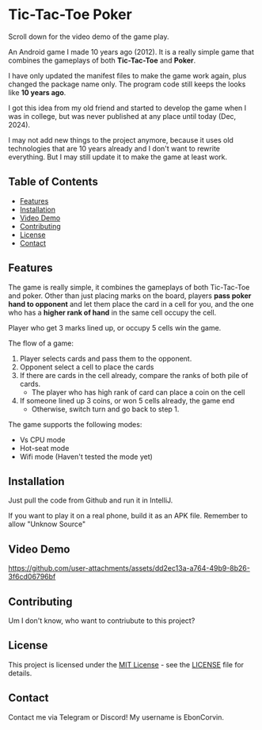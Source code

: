 # Tic-Tac-Toe Poker
Scroll down for the video demo of the game play.

An Android game I made 10 years ago (2012). It is a really simple game that combines the gameplays of both **Tic-Tac-Toe** and **Poker**.

I have only updated the manifest files to make the game work again, plus changed the package name only. The program code still keeps the looks like **10 years ago**.

I got this idea from my old friend and started to develop the game when I was in college, but was never published at any place until today (Dec, 2024).

I may not add new things to the project anymore, because it uses old technologies that are 10 years already and I don't want to rewrite everything. But I may still update it to make the game at least work.

## Table of Contents

- [Features](#features)
- [Installation](#installation)
- [Video Demo](#video-demo)
- [Contributing](#contributing)
- [License](#license)
- [Contact](#contact)

## Features

The game is really simple, it combines the gameplays of both Tic-Tac-Toe and poker. Other than just placing marks on the board, players **pass poker hand to opponent** and let them place the card in a cell for you, and the one who has a **higher rank of hand** in the same cell occupy the cell.

Player who get 3 marks lined up, or occupy 5 cells win the game.

The flow of a game:

1. Player selects cards and pass them to the opponent.
2. Opponent select a cell to place the cards
3. If there are cards in the cell already, compare the ranks of both pile of cards.
   - The player who has high rank of card can place a coin on the cell
4. If someone lined up 3 coins, or won 5 cells already, the game end
   - Otherwise, switch turn and go back to step 1.

The game supports the following modes:

- Vs CPU mode
- Hot-seat mode
- Wifi mode (Haven't tested the mode yet)

## Installation

Just pull the code from Github and run it in IntelliJ.

If you want to play it on a real phone, build it as an APK file. Remember to allow "Unknow Source"

## Video Demo
https://github.com/user-attachments/assets/dd2ec13a-a764-49b9-8b26-3f6cd06796bf

## Contributing

Um I don't know, who want to contriubute to this project?

## License

This project is licensed under the [MIT License](LICENSE) - see the [LICENSE](LICENSE.txt) file for details.

## Contact

Contact me via Telegram or Discord! My username is EbonCorvin.
